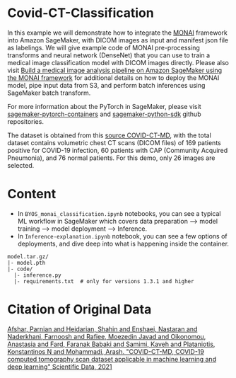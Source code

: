 # Covid-CT-Classification

In this example we will demonstrate how to integrate the [MONAI](http://monai.io) framework into Amazon SageMaker, with DICOM images as input and manifest json file as labelings.  We will give example code of MONAI pre-processing transforms and neural network (DenseNet) that you can use to train a medical image classification model with DICOM images directly.  Please also visit [Build a medical image analysis pipeline on Amazon SageMaker using the MONAI framework](https://aws.amazon.com/blogs/industries/build-a-medical-image-analysis-pipeline-on-amazon-sagemaker-using-the-monai-framework/) for additional details on how to deploy the MONAI model, pipe input data from S3, and perform batch inferences using SageMaker batch transform.

For more information about the PyTorch in SageMaker, please visit [sagemaker-pytorch-containers](https://github.com/aws/sagemaker-pytorch-containers) and [sagemaker-python-sdk](https://github.com/aws/sagemaker-python-sdk) github repositories.

The dataset is obtained from this [source COVID-CT-MD](https://github.com/ShahinSHH/COVID-CT-MD), with the total dataset contains volumetric chest CT scans (DICOM files) of 169 patients positive for COVID-19 infection, 60 patients with CAP (Community Acquired Pneumonia), and 76 normal patients. For this demo, only 26 images are selected. 

# Content
+ In `BYOS_monai_classification.ipynb` notebooks, you can see a typical ML  workflow in SageMaker which covers data preparation --> model training --> model deployment --> Inference. 
+ In `Inference-explanation.ipynb` notebook, you can see a few options of deployments, and dive deep into what is happening inside the container. 

```
model.tar.gz/
|- model.pth
|- code/
  |- inference.py
  |- requirements.txt  # only for versions 1.3.1 and higher
```
# Citation of Original Data

[Afshar, Parnian and Heidarian, Shahin and Enshaei, Nastaran and Naderkhani, Farnoosh and Rafiee, Moezedin Javad and Oikonomou, Anastasia and Fard, Faranak Babaki and Samimi, Kaveh and Plataniotis, Konstantinos N and Mohammadi, Arash. "COVID-CT-MD, COVID-19 computed tomography scan dataset applicable in machine learning and deep learning" Scientific Data, 2021](https://diversity.ucsf.edu/resources/unconscious-bias)
